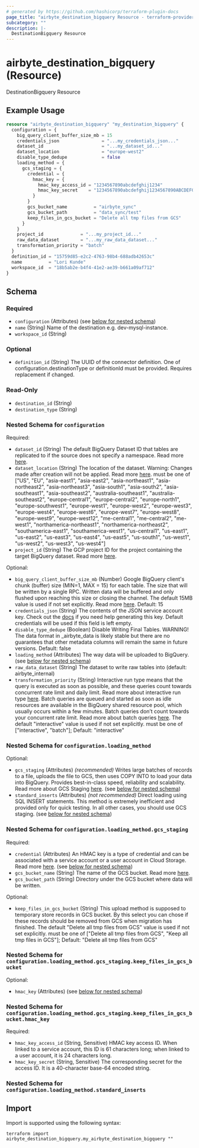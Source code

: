 ```yaml
---
# generated by https://github.com/hashicorp/terraform-plugin-docs
page_title: "airbyte_destination_bigquery Resource - terraform-provider-airbyte"
subcategory: ""
description: |-
  DestinationBigquery Resource
---
```


# airbyte_destination_bigquery (Resource)

DestinationBigquery Resource

## Example Usage

```terraform
resource "airbyte_destination_bigquery" "my_destination_bigquery" {
  configuration = {
    big_query_client_buffer_size_mb = 15
    credentials_json                = "...my_credentials_json..."
    dataset_id                      = "...my_dataset_id..."
    dataset_location                = "europe-west2"
    disable_type_dedupe             = false
    loading_method = {
      gcs_staging = {
        credential = {
          hmac_key = {
            hmac_key_access_id = "1234567890abcdefghij1234"
            hmac_key_secret    = "1234567890abcdefghij1234567890ABCDEFGHIJ"
          }
        }
        gcs_bucket_name          = "airbyte_sync"
        gcs_bucket_path          = "data_sync/test"
        keep_files_in_gcs_bucket = "Delete all tmp files from GCS"
      }
    }
    project_id              = "...my_project_id..."
    raw_data_dataset        = "...my_raw_data_dataset..."
    transformation_priority = "batch"
  }
  definition_id = "15759d85-e2c2-4763-98b4-688adb42653c"
  name          = "Lori Kunde"
  workspace_id  = "18b5ab2e-b4f4-41e2-ae39-b661a09af712"
}
```

<!-- schema generated by tfplugindocs -->
## Schema

### Required

- `configuration` (Attributes) (see [below for nested schema](#nestedatt--configuration))
- `name` (String) Name of the destination e.g. dev-mysql-instance.
- `workspace_id` (String)

### Optional

- `definition_id` (String) The UUID of the connector definition. One of configuration.destinationType or definitionId must be provided. Requires replacement if changed.

### Read-Only

- `destination_id` (String)
- `destination_type` (String)

<a id="nestedatt--configuration"></a>
### Nested Schema for `configuration`

Required:

- `dataset_id` (String) The default BigQuery Dataset ID that tables are replicated to if the source does not specify a namespace. Read more <a href="https://cloud.google.com/bigquery/docs/datasets#create-dataset">here</a>.
- `dataset_location` (String) The location of the dataset. Warning: Changes made after creation will not be applied. Read more <a href="https://cloud.google.com/bigquery/docs/locations">here</a>. must be one of ["US", "EU", "asia-east1", "asia-east2", "asia-northeast1", "asia-northeast2", "asia-northeast3", "asia-south1", "asia-south2", "asia-southeast1", "asia-southeast2", "australia-southeast1", "australia-southeast2", "europe-central1", "europe-central2", "europe-north1", "europe-southwest1", "europe-west1", "europe-west2", "europe-west3", "europe-west4", "europe-west6", "europe-west7", "europe-west8", "europe-west9", "europe-west12", "me-central1", "me-central2", "me-west1", "northamerica-northeast1", "northamerica-northeast2", "southamerica-east1", "southamerica-west1", "us-central1", "us-east1", "us-east2", "us-east3", "us-east4", "us-east5", "us-south1", "us-west1", "us-west2", "us-west3", "us-west4"]
- `project_id` (String) The GCP project ID for the project containing the target BigQuery dataset. Read more <a href="https://cloud.google.com/resource-manager/docs/creating-managing-projects#identifying_projects">here</a>.

Optional:

- `big_query_client_buffer_size_mb` (Number) Google BigQuery client's chunk (buffer) size (MIN=1, MAX = 15) for each table. The size that will be written by a single RPC. Written data will be buffered and only flushed upon reaching this size or closing the channel. The default 15MB value is used if not set explicitly. Read more <a href="https://googleapis.dev/python/bigquery/latest/generated/google.cloud.bigquery.client.Client.html">here</a>. Default: 15
- `credentials_json` (String) The contents of the JSON service account key. Check out the <a href="https://docs.airbyte.com/integrations/destinations/bigquery#service-account-key">docs</a> if you need help generating this key. Default credentials will be used if this field is left empty.
- `disable_type_dedupe` (Boolean) Disable Writing Final Tables. WARNING! The data format in _airbyte_data is likely stable but there are no guarantees that other metadata columns will remain the same in future versions. Default: false
- `loading_method` (Attributes) The way data will be uploaded to BigQuery. (see [below for nested schema](#nestedatt--configuration--loading_method))
- `raw_data_dataset` (String) The dataset to write raw tables into (default: airbyte_internal)
- `transformation_priority` (String) Interactive run type means that the query is executed as soon as possible, and these queries count towards concurrent rate limit and daily limit. Read more about interactive run type <a href="https://cloud.google.com/bigquery/docs/running-queries#queries">here</a>. Batch queries are queued and started as soon as idle resources are available in the BigQuery shared resource pool, which usually occurs within a few minutes. Batch queries don’t count towards your concurrent rate limit. Read more about batch queries <a href="https://cloud.google.com/bigquery/docs/running-queries#batch">here</a>. The default "interactive" value is used if not set explicitly. must be one of ["interactive", "batch"]; Default: "interactive"

<a id="nestedatt--configuration--loading_method"></a>
### Nested Schema for `configuration.loading_method`

Optional:

- `gcs_staging` (Attributes) <i>(recommended)</i> Writes large batches of records to a file, uploads the file to GCS, then uses COPY INTO to load your data into BigQuery. Provides best-in-class speed, reliability and scalability. Read more about GCS Staging <a href="https://docs.airbyte.com/integrations/destinations/bigquery#gcs-staging">here</a>. (see [below for nested schema](#nestedatt--configuration--loading_method--gcs_staging))
- `standard_inserts` (Attributes) <i>(not recommended)</i> Direct loading using SQL INSERT statements. This method is extremely inefficient and provided only for quick testing. In all other cases, you should use GCS staging. (see [below for nested schema](#nestedatt--configuration--loading_method--standard_inserts))

<a id="nestedatt--configuration--loading_method--gcs_staging"></a>
### Nested Schema for `configuration.loading_method.gcs_staging`

Required:

- `credential` (Attributes) An HMAC key is a type of credential and can be associated with a service account or a user account in Cloud Storage. Read more <a href="https://cloud.google.com/storage/docs/authentication/hmackeys">here</a>. (see [below for nested schema](#nestedatt--configuration--loading_method--gcs_staging--credential))
- `gcs_bucket_name` (String) The name of the GCS bucket. Read more <a href="https://cloud.google.com/storage/docs/naming-buckets">here</a>.
- `gcs_bucket_path` (String) Directory under the GCS bucket where data will be written.

Optional:

- `keep_files_in_gcs_bucket` (String) This upload method is supposed to temporary store records in GCS bucket. By this select you can chose if these records should be removed from GCS when migration has finished. The default "Delete all tmp files from GCS" value is used if not set explicitly. must be one of ["Delete all tmp files from GCS", "Keep all tmp files in GCS"]; Default: "Delete all tmp files from GCS"

<a id="nestedatt--configuration--loading_method--gcs_staging--credential"></a>
### Nested Schema for `configuration.loading_method.gcs_staging.keep_files_in_gcs_bucket`

Optional:

- `hmac_key` (Attributes) (see [below for nested schema](#nestedatt--configuration--loading_method--gcs_staging--keep_files_in_gcs_bucket--hmac_key))

<a id="nestedatt--configuration--loading_method--gcs_staging--keep_files_in_gcs_bucket--hmac_key"></a>
### Nested Schema for `configuration.loading_method.gcs_staging.keep_files_in_gcs_bucket.hmac_key`

Required:

- `hmac_key_access_id` (String, Sensitive) HMAC key access ID. When linked to a service account, this ID is 61 characters long; when linked to a user account, it is 24 characters long.
- `hmac_key_secret` (String, Sensitive) The corresponding secret for the access ID. It is a 40-character base-64 encoded string.




<a id="nestedatt--configuration--loading_method--standard_inserts"></a>
### Nested Schema for `configuration.loading_method.standard_inserts`

## Import

Import is supported using the following syntax:

```shell
terraform import airbyte_destination_bigquery.my_airbyte_destination_bigquery ""
```
